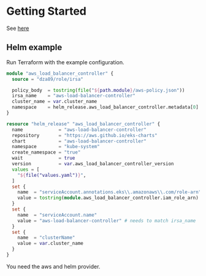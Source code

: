# Getting Started

See [here](https://registry.terraform.io/modules/dza89/role/irsa/latest)

## Helm example

Run Terraform with the example configuration.

```tf
module "aws_load_balancer_controller" {
  source = "dza89/role/irsa"

  policy_body  = tostring(file("${path.module}/aws-policy.json"))
  irsa_name    = "aws-load-balancer-controller"
  cluster_name = var.cluster_name
  namespace    = helm_release.aws_load_balancer_controller.metadata[0].namespace
}

resource "helm_release" "aws_load_balancer_controller" {
  name             = "aws-load-balancer-controller"
  repository       = "https://aws.github.io/eks-charts"
  chart            = "aws-load-balancer-controller"
  namespace        = "kube-system"
  create_namespace = "true"
  wait             = true
  version          = var.aws_load_balancer_controller_version
  values = [
    "${file("values.yaml")}",
  ]
  set {
    name  = "serviceAccount.annotations.eks\\.amazonaws\\.com/role-arn"
    value = tostring(module.aws_load_balancer_controller.iam_role_arn)
  }
  set {
    name  = "serviceAccount.name"
    value = "aws-load-balancer-controller" # needs to match irsa_name
  }
  set {
    name  = "clusterName"
    value = var.cluster_name
  }
}
```

You need the aws and helm provider.
